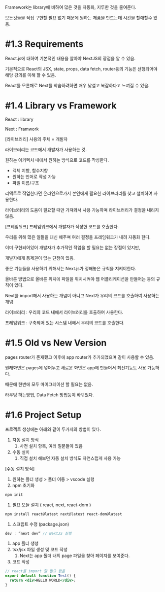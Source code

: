 Framework는 library에 비하여 많은 것을 자동화, 지루한 것을 줄여준다.

모든것들을 직접 구현할 필요 없기 때문에 원하는 제품을 만드는데 시간을 할애할수 있음.

# **#1.3 Requirements**

React.js에 대하여 기본적인 내용을 알아야 NextJS의 장점을 알 수 있음.

기본적으로 React의 JSX, state, props, data fetch, router등의 기능은 선행되어야 해당 강의를 이해 할 수 있음.

React를 모른채로 Next를 학습하려하면 매우 낯설고 복잡하다고 느껴질 수 있음.

# **#1.4 Library vs Framework**

React : library

Next : Framwork

[라이브러리] 사용의 주체 = 개발자

라이브러리는 코드에서 개발자가 사용하는 것.

원하는 아키텍처 내에서 원하는 방식으로 코드를 작성한다.

- 객체 지향, 함수지향
- 원하는 언어로 작성 가능
- 파일 이름/구조

리액트로 작업한다면 온라인으로가서 본인에게 필요한 라이브러리를 찾고 설치하여 사용한다.

라이브러리의 도움이 필요할 때만 가져와서 사용 가능하며 라이브러리가 결정을 내리지 않음.

[프레임워크] 프레임워크에서 개발자가 작성한 코드를 호출한다.

우리를 위해 많은 일들을 대신 해주며 여러 결정을 프레임워크가 내려 자동화 한다.

이미 구현되어있어 개발자가 추가적인 작업을 할 필요는 없는 장점이 있지만,

개발자에게 통제권이 없는 단점이 있음.

좋은 기능들을 사용하기 위해서는 Next.js가 정해놓은 규칙을 지켜야한다.

올바른 방법으로 올바른 위치에 파일을 위치시켜야 웹 어플리케이션을 만들어는 등의 규칙이 있다.

Next를 import해서 사용하는 개념이 아니고 Next가 우리의 코드를 호출하여 사용하는 개념

라이브러리 : 우리의 코드 내에서 라이브러리를 호출하여 사용한다.

프레임워크 : 구축되어 있는 시스템 내에서 우리의 코드를 호출한다.

# **#1.5 Old vs New Version**

pages router가 존재했고 이후에 app router가 추가되었으며 같이 사용할 수 있음.

원래화면은 pages에 넣어두고 새로운 화면은 app에 만들어서 최신기능도 사용 가능하다.

때문에 한번에 모두 마이그레이션 할 필요는 없음.

라우팅 하는방법, Data Fetch 방법등이 바뀌었다.

# **#1.6 Project Setup**

프로젝트 생성에는 아래와 같이 두가지의 방법이 있다.

1. 자동 설치 방식
   1. 사전 설치 항목, 여러 질문들이 있음
2. 수동 설치
   1. 직접 설치 해보면 자동 설치 방식도 자연스럽게 사용 가능

[수동 설치 방식]

1. 원하는 폴더 생성 > 폴더 이동 > vscode 실행
2. npm 초기화

```jsx
npm init
```

1. 필요 모듈 설치 ( react, next, react-dom )

```jsx
npm install react@latest next@latest react-dom@latest
```

1. 스크립트 수정 (package.json)

```jsx
dev : “next dev” // NextJS 실행
```

1. app 폴더 생성
2. tsx/jsx 파일 생성 및 코드 작성
   1. Next는 app 폴더 내의 page 파일을 찾아 페이지를 보여준다.
3. 코드 작성

```jsx
// react를 import 할 필요 없음
export default function Test() {
  return <div>HELLO WORLD</div>;
}
```
